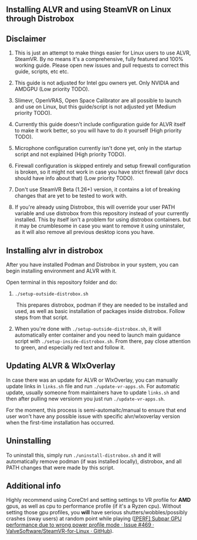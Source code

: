 ## Installing ALVR and using SteamVR on Linux through Distrobox

## Disclaimer

1. This is just an attempt to make things easier for Linux users to use ALVR, SteamVR. By no means it's a comprehensive, fully featured and 100% working guide. Please open new issues and pull requests to correct this guide, scripts, etc etc.

2. This guide is not adjusted for Intel gpu owners yet. Only NVIDIA and AMDGPU (Low priority TODO).

3. Slimevr, OpenVRAS, Open Space Calibrator are all possible to launch and use on Linux, but this guide/script is not adjusted yet (Medium priority TODO).

4. Currently this guide doesn't include configuration guide for ALVR itself to make it work better, so you will have to do it yourself (High priority TODO).

5. Microphone configuration currently isn't done yet, only in the startup script and not explained (High priority TODO).

6. Firewall configuration is skipped entirely and setup firewall configuration is broken, so it might not work in case you have strict firewall (alvr docs should have info about that) (Low priority TODO).

7. Don't use SteamVR Beta (1.26+) version, it contains a lot of breaking changes that are yet to be tested to work with.

8. If you're already using Distrobox, this will override your user PATH variable and use distrobox from this repository instead of your currently installed. This by itself isn't a problem for using distrobox containers. but it may be crumblesome in case you want to remove it using uninstaler, as it will also remove all previous desktop icons you have.

## Installing alvr in distrobox

After you have installed Podman and Distrobox in your system, you can begin installing environment and ALVR with it.

Open terminal in this repository folder and do:

1. `./setup-outside-distrobox.sh`
   
    This prepares distrobox, podman if they are needed to be installed and used, as well as basic installation of packages inside distrobox. Follow steps from that script.

2. When you're done with `./setup-outside-distrobox.sh`, it will automatically enter container and you need to launch main guidance script with `./setup-inside-distrobox.sh`. From there, pay close attention to green, and especially red text and follow it.

## Updating ALVR & WlxOverlay

In case there was an update for ALVR or WlxOverlay, you can manually update links in `links.sh` file and run `./update-vr-apps.sh`. For automatic update, usually someone from maintainers have to update `links.sh` and then after pulling new versionm you just run `./update-vr-apps.sh`.

For the moment, this process is semi-automaitc/manual to ensure that end user won't have any possible issue with specific alvr/wlxoverlay version when the first-time installation has occurred.

## Uninstalling

To uninstall this, simply run `./uninstall-distrobox.sh` and it will automatically remove podman (if was installed locally), distrobox, and all PATH changes that were made by this script.

## Additional info

Highly recommend using CoreCtrl and setting settings to VR profile for **AMD** gpus, as well as cpu to performance profile (if it's a Ryzen cpu). Without setting those gpu profiles, you **will** have serious shutters/wobbles/possibly crashes (sway users) at random point while playing ([[PERF] Subpar GPU performance due to wrong power profile mode · Issue #469 · ValveSoftware/SteamVR-for-Linux · GitHub](https://github.com/ValveSoftware/SteamVR-for-Linux/issues/469)).
